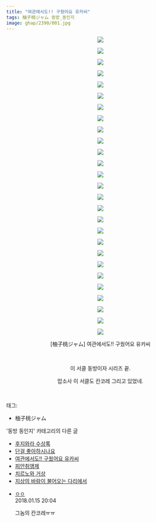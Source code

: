 ```yaml
---
title: "여관에서도!! 구웠어요 유카씨"
tags: 柚子桃ジャム 동방_동인지
image: ghap/2390/001.jpg
---
```

<div class="article">
<p style="text-align: center; clear: none; float: none;"><img src="{{ site.nasurl }}/ghap/2390/001.jpg"/></p>
<p style="text-align: center; clear: none; float: none;"><img src="{{ site.nasurl }}/ghap/2390/002.jpg"/></p>
<p style="text-align: center; clear: none; float: none;"><img src="{{ site.nasurl }}/ghap/2390/003.jpg"/></p>
<p style="text-align: center; clear: none; float: none;"><img src="{{ site.nasurl }}/ghap/2390/004.jpg"/></p>
<p style="text-align: center; clear: none; float: none;"><img src="{{ site.nasurl }}/ghap/2390/005.jpg"/></p>
<p style="text-align: center; clear: none; float: none;"><img src="{{ site.nasurl }}/ghap/2390/006.jpg"/></p>
<p style="text-align: center; clear: none; float: none;"><img src="{{ site.nasurl }}/ghap/2390/007.jpg"/></p>
<p style="text-align: center; clear: none; float: none;"><img src="{{ site.nasurl }}/ghap/2390/008.jpg"/></p>
<p style="text-align: center; clear: none; float: none;"><img src="{{ site.nasurl }}/ghap/2390/009.jpg"/></p>
<p style="text-align: center; clear: none; float: none;"><img src="{{ site.nasurl }}/ghap/2390/010.jpg"/></p>
<p style="text-align: center; clear: none; float: none;"><img src="{{ site.nasurl }}/ghap/2390/011.jpg"/></p>
<p style="text-align: center; clear: none; float: none;"><img src="{{ site.nasurl }}/ghap/2390/012.jpg"/></p>
<p style="text-align: center; clear: none; float: none;"><img src="{{ site.nasurl }}/ghap/2390/013.jpg"/></p>
<p style="text-align: center; clear: none; float: none;"><img src="{{ site.nasurl }}/ghap/2390/014.jpg"/></p>
<p style="text-align: center; clear: none; float: none;"><img src="{{ site.nasurl }}/ghap/2390/015.jpg"/></p>
<p style="text-align: center; clear: none; float: none;"><img src="{{ site.nasurl }}/ghap/2390/016.jpg"/></p>
<p style="text-align: center; clear: none; float: none;"><img src="{{ site.nasurl }}/ghap/2390/017.jpg"/></p>
<p style="text-align: center; clear: none; float: none;"><img src="{{ site.nasurl }}/ghap/2390/018.jpg"/></p>
<p style="text-align: center; clear: none; float: none;"><img src="{{ site.nasurl }}/ghap/2390/019.jpg"/></p>
<p style="text-align: center; clear: none; float: none;"><img src="{{ site.nasurl }}/ghap/2390/020.jpg"/></p>
<p style="text-align: center; clear: none; float: none;"><img src="{{ site.nasurl }}/ghap/2390/021.jpg"/></p>
<p style="text-align: center; clear: none; float: none;"><img src="{{ site.nasurl }}/ghap/2390/022.jpg"/></p>
<p style="text-align: center; clear: none; float: none;"><img src="{{ site.nasurl }}/ghap/2390/023.jpg"/></p>
<p style="text-align: center; clear: none; float: none;"><img src="{{ site.nasurl }}/ghap/2390/024.jpg"/></p>
<p style="text-align: center; clear: none; float: none;"><img src="{{ site.nasurl }}/ghap/2390/025.jpg"/></p>
<p style="text-align: center; clear: none; float: none;"><img src="{{ site.nasurl }}/ghap/2390/026.jpg"/></p>
<p style="text-align: center; clear: none; float: none;"><img src="{{ site.nasurl }}/ghap/2390/027.jpg"/></p>
<p style="text-align: center; clear: none; float: none;">[柚子桃ジャム] 여관에서도!! 구웠어요 유카씨</p>
<p style="text-align: center; clear: none; float: none;"><br/></p>
<p style="text-align: center; clear: none; float: none;">이 서클 동방이자 시리즈 끝.</p>
<p style="text-align: center; clear: none; float: none;">맙소사 이 서클도 칸코레 그리고 있었네.</p>
<p><br/></p>
</div><div class="tagTrail">
<p>태그: </p>
<ul>
<li>柚子桃ジャム</li>
</ul>
</div><div class="another">
<p>'동방 동인지' 카테고리의 다른 글</p>
<ul>
<li><a href="/2016-09-29-ghap_2392">후지와라 수상록</a></li>
<li><a href="/2016-09-29-ghap_2391">단걸 좋아하시나요</a></li>
<li><a href="/2016-09-29-ghap_2390">여관에서도!! 구웠어요 유카씨</a></li>
<li><a href="/2016-09-29-ghap_2389">피안취앵제</a></li>
<li><a href="/2016-09-29-ghap_2388">치르노와 거상</a></li>
<li><a href="/2016-09-29-ghap_2386">지상의 바람이 불어오는 다리에서</a></li>
</ul>
</div><div class="cb_module cb_fluid">
<div class="cb_wrt cb_profile">
<div class="comment">
<ul>
<li class="cb_thumb_off" id="comment15175017">
<div class="cb_comment_area">
<div class="cb_info_area">
<div class="cb_section">
<span class="cb_nick_name"> <a href="http://http:/ㄱㄷ극딧ㅇ7z8au1bh" onclick="return openLinkInNewWindow(this)">ㅇㅇ</a></span>
</div>
<div class="cb_section">
<span class="cb_date">2018.01.15 20:04 </span>
</div>
</div>
<div class="cb_dsc_comment">
<p class="cb_dsc">
											그놈의 칸코레ㅠㅠ
										</p>
</div>
</div></li>
</ul>
</div>
</div><!-- commentList close -->
</div>